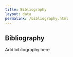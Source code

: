 ```yaml
---
title: Bibliography
layout: data
permalink: /bibliography.html
---
```


## Bibliography

Add bibliography here

